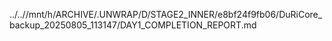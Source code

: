 ../..//mnt/h/ARCHIVE/.UNWRAP/D/STAGE2_INNER/e8bf24f9fb06/DuRiCore_backup_20250805_113147/DAY1_COMPLETION_REPORT.md